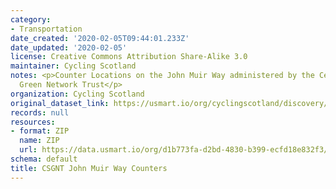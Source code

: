 ```yaml
---
category:
- Transportation
date_created: '2020-02-05T09:44:01.233Z'
date_updated: '2020-02-05'
license: Creative Commons Attribution Share-Alike 3.0
maintainer: Cycling Scotland
notes: <p>Counter Locations on the John Muir Way administered by the Central Scotland
  Green Network Trust</p>
organization: Cycling Scotland
original_dataset_link: https://usmart.io/org/cyclingscotland/discovery/discovery-view-detail/f15da707-ae6a-4899-9d94-68e709e6160a
records: null
resources:
- format: ZIP
  name: ZIP
  url: https://data.usmart.io/org/d1b773fa-d2bd-4830-b399-ecfd18e832f3/resource?resourceGUID=6c02dce2-4593-45d9-baa0-477b7fb5e7ce
schema: default
title: CSGNT John Muir Way Counters
---
```

